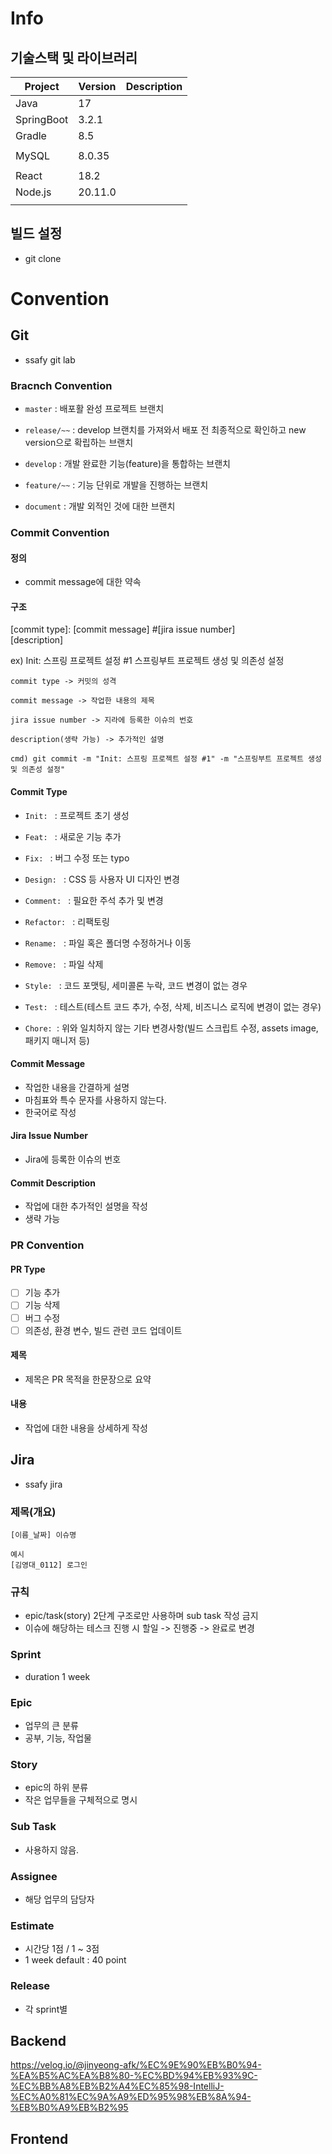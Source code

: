 # Info

## 기술스택 및 라이브러리


| Project       | Version   | Description |
| ------------- | --------- | ----------- |
| Java          | 17        |             |
| SpringBoot    | 3.2.1     |             |
| Gradle        | 8.5       |             |
|               |           |             |
| MySQL         | 8.0.35    |             |
|               |           |             |
| React         | 18.2      |             |
| Node.js       | 20.11.0   |             |
|               |           |             |


## 빌드 설정

- git clone




# Convention

## Git
- ssafy git lab

### Bracnch Convention
- `master` : 배포활 완성 프로젝트 브랜치

- `release/~~` : develop 브랜치를 가져와서 배포 전 최종적으로 확인하고 new version으로 확립하는 브랜치

- `develop` : 개발 완료한 기능(feature)을 통합하는 브랜치

- `feature/~~` : 기능 단위로 개발을 진행하는 브랜치

- `document` : 개발 외적인 것에 대한 브랜치


### Commit Convention

#### 정의
- commit message에 대한 약속  

#### 구조
[commit type]: [commit message] #[jira issue number]</br>
[description]

ex)
Init: 스프링 프로젝트 설정 #1
스프링부트 프로젝트 생성 및 의존성 설정

```
commit type -> 커밋의 성격

commit message -> 작업한 내용의 제목

jira issue number -> 지라에 등록한 이슈의 번호

description(생략 가능) -> 추가적인 설명

cmd) git commit -m "Init: 스프링 프로젝트 설정 #1" -m "스프링부트 프로젝트 생성 및 의존성 설정"
```

#### Commit Type
- `Init: ` : 프로젝트 초기 생성

- `Feat: ` : 새로운 기능 추가

- `Fix: ` : 버그 수정 또는 typo

- `Design: ` : CSS 등 사용자 UI 디자인 변경

- `Comment: ` : 필요한 주석 추가 및 변경

- `Refactor: ` : 리팩토링

- `Rename: ` : 파일 혹은 폴더명 수정하거나 이동

- `Remove: ` : 파일 삭제

- `Style: ` : 코드 포맷팅, 세미콜론 누락, 코드 변경이 없는 경우

- `Test: ` : 테스트(테스트 코드 추가, 수정, 삭제, 비즈니스 로직에 변경이 없는 경우)

- `Chore: `: 위와 일치하지 않는 기타 변경사항(빌드 스크립트 수정, assets image, 패키지 매니저 등)

#### Commit Message
- 작업한 내용을 간결하게 설명
- 마침표와 특수 문자를 사용하지 않는다.
- 한국어로 작성

#### Jira Issue Number
- Jira에 등록한 이슈의 번호

#### Commit Description
- 작업에 대한 추가적인 설명을 작성
- 생략 가능

### PR Convention

#### PR Type
- [ ] 기능 추가
- [ ] 기능 삭제
- [ ] 버그 수정
- [ ] 의존성, 환경 변수, 빌드 관련 코드 업데이트

#### 제목
- 제목은 PR 목적을 한문장으로 요약

#### 내용
- 작업에 대한 내용을 상세하게 작성


## Jira

- ssafy jira

### 제목(개요)
```
[이름_날짜] 이슈명

예시
[김영대_0112] 로그인
```

### 규칙
- epic/task(story) 2단계 구조로만 사용하며 sub task 작성 금지
- 이슈에 해당하는 테스크 진행 시 할일 -> 진행중 -> 완료로 변경

### Sprint
- duration 1 week

### Epic
- 업무의 큰 분류
- 공부, 기능, 작업물

### Story
- epic의 하위 분류
- 작은 업무들을 구체적으로 명시

### Sub Task
- 사용하지 않음.

### Assignee
- 해당 업무의 담당자

### Estimate
- 시간당 1점 / 1 ~ 3점
- 1 week default : 40 point

### Release
- 각 sprint별


## Backend
https://velog.io/@jinyeong-afk/%EC%9E%90%EB%B0%94-%EA%B5%AC%EA%B8%80-%EC%BD%94%EB%93%9C-%EC%BB%A8%EB%B2%A4%EC%85%98-IntelliJ-%EC%A0%81%EC%9A%A9%ED%95%98%EB%8A%94-%EB%B0%A9%EB%B2%95


## Frontend


